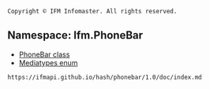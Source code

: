 ﻿
``` Copyright © IFM Infomaster. All rights reserved. ```

Namespace: Ifm.PhoneBar
-----------------------

* [PhoneBar class](phonebar.md)
* [Mediatypes enum](mediatypes.md)

``` https://ifmapi.github.io/hash/phonebar/1.0/doc/index.md ```
